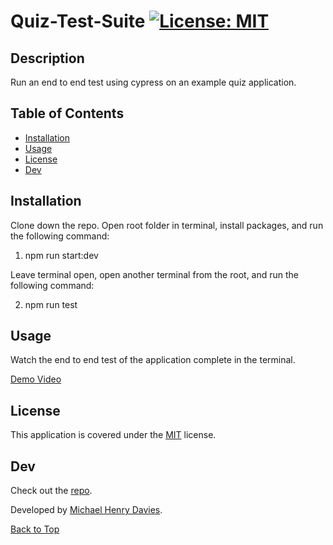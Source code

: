   # Quiz-Test-Suite   [![License: MIT](https://img.shields.io/badge/License-MIT-yellow.svg)](https://opensource.org/licenses/MIT)
  
  ## Description 

  Run an end to end test using cypress on an example quiz application.


  ## Table of Contents

  - [Installation](#installation)
  - [Usage](#usage)
  - [License](#license)
  - [Dev](#dev)

  ## Installation

  Clone down the repo. Open root folder in terminal, install packages, and run the following command:

  1. npm run start:dev

  Leave terminal open, open another terminal from the root, and run the following command:
  
  2. npm run test

  ## Usage
  Watch the end to end test of the application complete in the terminal.
  
[Demo Video](https://drive.google.com/file/d/1Scm11pYKYIvsD3gjyUn4KQ1Qj1TrdsH_/view?usp=sharing) 

  ## License
  This application is covered under the [MIT](https://opensource.org/licenses/MIT) license.
  

  ## Dev

  Check out the [repo](https://github.com/michaelhdavies/quiz-test-suite).

  Developed by [Michael Henry Davies](https://github.com/michaelhdavies/).

  [Back to Top](#description)